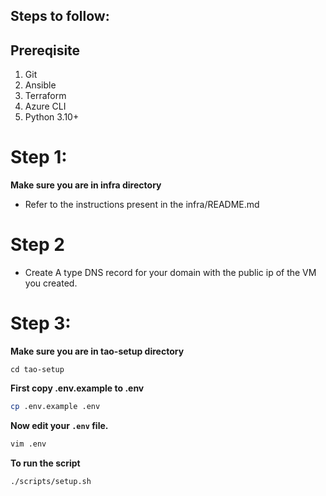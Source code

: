 ## Steps to follow:

## Prereqisite 

1. Git
2. Ansible
3. Terraform
4. Azure CLI
5. Python 3.10+


# Step 1:
**Make sure you are in infra directory**
 - Refer to the instructions present in the infra/README.md


# Step 2
 - Create A type DNS record for your domain with the public ip of the VM you created.

# Step 3:
**Make sure you are in tao-setup directory**
```
cd tao-setup
```

**First copy .env.example to .env**

```bash
cp .env.example .env
```

**Now edit your `.env` file.**
```bash
vim .env 
```

**To run the script**
```
./scripts/setup.sh
```
